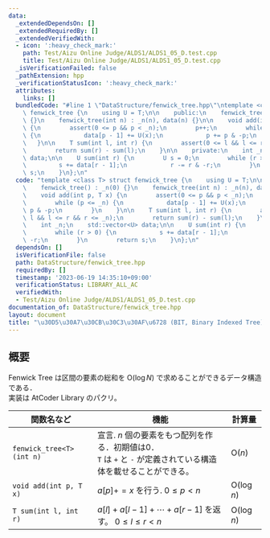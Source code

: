 ```yaml
---
data:
  _extendedDependsOn: []
  _extendedRequiredBy: []
  _extendedVerifiedWith:
  - icon: ':heavy_check_mark:'
    path: Test/Aizu Online Judge/ALDS1/ALDS1_05_D.test.cpp
    title: Test/Aizu Online Judge/ALDS1/ALDS1_05_D.test.cpp
  _isVerificationFailed: false
  _pathExtension: hpp
  _verificationStatusIcon: ':heavy_check_mark:'
  attributes:
    links: []
  bundledCode: "#line 1 \"DataStructure/fenwick_tree.hpp\"\ntemplate <class T> struct\
    \ fenwick_tree {\n    using U = T;\n\n    public:\n    fenwick_tree() : _n(0)\
    \ {}\n    fenwick_tree(int n) : _n(n), data(n) {}\n\n    void add(int p, T x)\
    \ {\n        assert(0 <= p && p < _n);\n        p++;\n        while (p <= _n)\
    \ {\n            data[p - 1] += U(x);\n            p += p & -p;\n        }\n \
    \   }\n\n    T sum(int l, int r) {\n        assert(0 <= l && l <= r && r <= _n);\n\
    \        return sum(r) - sum(l);\n    }\n\n    private:\n    int _n;\n    std::vector<U>\
    \ data;\n\n    U sum(int r) {\n        U s = 0;\n        while (r > 0) {\n   \
    \         s += data[r - 1];\n            r -= r & -r;\n        }\n        return\
    \ s;\n    }\n};\n"
  code: "template <class T> struct fenwick_tree {\n    using U = T;\n\n    public:\n\
    \    fenwick_tree() : _n(0) {}\n    fenwick_tree(int n) : _n(n), data(n) {}\n\n\
    \    void add(int p, T x) {\n        assert(0 <= p && p < _n);\n        p++;\n\
    \        while (p <= _n) {\n            data[p - 1] += U(x);\n            p +=\
    \ p & -p;\n        }\n    }\n\n    T sum(int l, int r) {\n        assert(0 <=\
    \ l && l <= r && r <= _n);\n        return sum(r) - sum(l);\n    }\n\n    private:\n\
    \    int _n;\n    std::vector<U> data;\n\n    U sum(int r) {\n        U s = 0;\n\
    \        while (r > 0) {\n            s += data[r - 1];\n            r -= r &\
    \ -r;\n        }\n        return s;\n    }\n};\n"
  dependsOn: []
  isVerificationFile: false
  path: DataStructure/fenwick_tree.hpp
  requiredBy: []
  timestamp: '2023-06-19 14:35:10+09:00'
  verificationStatus: LIBRARY_ALL_AC
  verifiedWith:
  - Test/Aizu Online Judge/ALDS1/ALDS1_05_D.test.cpp
documentation_of: DataStructure/fenwick_tree.hpp
layout: document
title: "\u30D5\u30A7\u30CB\u30C3\u30AF\u6728 (BIT, Binary Indexed Tree)"
---
```


## 概要
Fenwick Tree は区間の要素の総和を $\text{O}(\log N)$ で求めることができるデータ構造である．<br>
実装は AtCoder Library のパクリ。

|関数名など|機能|計算量|
|---------|----|-----|
|`fenwick_tree<T>(int n)`| 宣言.  $n$ 個の要素をもつ配列を作る．初期値は0．<br> `T` は `+` と `-` が定義されている構造体を載せることができる。| $\text{O}(n)$ |
|`void add(int p, T x)`| $a[p] += x$ を行う.  $0 \leq p < n$ | $\text{O}(\log n)$|
|`T sum(int l, int r)`| $a[l] + a[l - 1] + \cdots + a[r - 1]$  を返す。 $0 \leq l \leq r < n$ | $\text{O}(\log n)$ |

